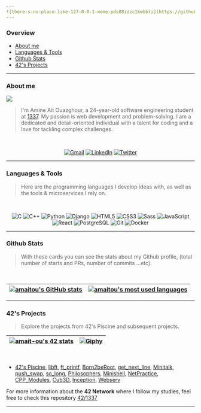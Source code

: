 ```yaml
---
![there-s-no-place-like-127-0-0-1-meme-pds88idzc1kmbbli](https://github.com/amaitou/amaitou/assets/49293816/a748a0ea-4a8e-4646-b9c8-41d072d8b8a0)
---
```


### Overview

- [About me](https://github.com/amaitou#about-me)
- [Languages & Tools](https://github.com/amaitou#languages--tools)
- [Github Stats](https://github.com/amaitou#github-stats)
- [42's Projects](https://github.com/amaitou#42s-projects)

---

### About me

![](https://komarev.com/ghpvc/?username=amaitou&abbreviated=true)

> I'm Amine Ait Ouazghour, a 24-year-old software engineering student at [1337](https://1337.ma/). My passion is web development and problem-solving. I am a dedicated and detail-oriented individual with a talent for coding and a love for tackling complex challenges.

<br />

<div align="center">

[![Gmail](https://img.shields.io/badge/Gmail-D14836?style=for-the-badge&logo=gmail&logoColor=white)](mailto:aitouazghouramine@gmail.com)
[![LinkedIn](https://img.shields.io/badge/linkedin-%230077B5.svg?style=for-the-badge&logo=linkedin&logoColor=white)](https://www.linkedin.com/in/amaitou/)
[![Twitter](https://img.shields.io/badge/Twitter-%231DA1F2.svg?style=for-the-badge&logo=Twitter&logoColor=white)](https://twitter.com/amait0u)

</div>

---

### Languages & Tools

> Here are the programming languages I develop ideas with, as well as the tools & microservices I rely on.

<br />

<p align="center">
  <img src="https://img.shields.io/badge/-C-00599C?style=flat-square&logo=c&logoColor=white" alt="C"/>
  <img src="https://img.shields.io/badge/-C++-00599C?style=flat-square&logo=c%2B%2B&logoColor=white" alt="C++"/>
  <img src="https://img.shields.io/badge/-Python-3776AB?style=flat-square&logo=python&logoColor=white" alt="Python"/>
  <img src="https://img.shields.io/badge/-Django-092E20?style=flat-square&logo=django&logoColor=white" alt="Django"/>
  <img src="https://img.shields.io/badge/-HTML5-E34F26?style=flat-square&logo=html5&logoColor=white" alt="HTML5"/>
  <img src="https://img.shields.io/badge/-CSS3-1572B6?style=flat-square&logo=css3&logoColor=white" alt="CSS3"/>
  <img src="https://img.shields.io/badge/-Sass-CC6699?style=flat-square&logo=sass&logoColor=white" alt="Sass"/>
  <img src="https://img.shields.io/badge/-JavaScript-F7DF1E?style=flat-square&logo=javascript&logoColor=black" alt="JavaScript"/>
  <img src="https://img.shields.io/badge/-React-61DAFB?style=flat-square&logo=react&logoColor=white" alt="React"/>
  <img src="https://img.shields.io/badge/-PostgreSQL-336791?style=flat-square&logo=postgresql&logoColor=white" alt="PostgreSQL"/>
  <img src="https://img.shields.io/badge/-Git-F05032?style=flat-square&logo=git&logoColor=white" alt="Git"/>
  <img src="https://img.shields.io/badge/-Docker-2496ED?style=flat-square&logo=docker&logoColor=white" alt="Docker"/>
</p>

---

### Github Stats

> With these cards you can see the stats about my Github profile, (total number of starts and PRs, number of commits ...etc).

<br />

<div align="center">

| [![amaitou's GitHub stats](https://github-readme-stats-git-masterrstaa-rickstaa.vercel.app/api?username=amaitou&count_private=true&show_icons=true&hide=issues&hide_border=true&theme=jolly)](https://github.com/amaitou?tab=repositories) | [![amaitou's most used languages](https://github-readme-stats-git-masterrstaa-rickstaa.vercel.app/api/top-langs/?username=amaitou&layout=compact&hide_border=true&theme=jolly)](https://github.com/amaitou?tab=repositories) |
|:-:|:-:|

</div>

---

### 42's Projects

> Explore the projects from 42's Piscine and subsequent projects.

| [![amait-ou's 42 stats](https://badge.mediaplus.ma/darkblue/amait-ou)](https://github.com/oakoudad/badge42) | [![Giphy](https://media.giphy.com/media/iIqmM5tTjmpOB9mpbn/giphy.gif)](https://giphy.com/gifs/code-web-tasarm-yazlm-iIqmM5tTjmpOB9mpbn) |
|:-:|:-:|


<br />

- [42's Piscine](https://github.com/amaitou/1337/tree/master/Piscine-2022), [libft](https://github.com/amaitou/Libft), [ft_printf](https://github.com/amaitou/ft_printf), [Born2beRoot](https://github.com/amaitou/Born2beRoot), [get_next_line](https://github.com/amaitou/get_next_line), [Minitalk](https://github.com/amaitou/Minitalk), [push_swap](https://github.com/amaitou/push_swap), [so_long](https://github.com/amaitou/so_long), [Philosophers](https://github.com/amaitou/Philosophers), [Minishell](https://github.com/amaitou/Minishell), [NetPractice](https://github.com/amaitou/NetPractice), [CPP_Modules](https://github.com/amaitou/CPP-Modules), [Cub3D](https://github.com/amaitou/Cub3D), [Inception](https://github.com/amaitou/Inception), [Webserv](https://github.com/amaitou/Webserv)

For more information about the **42 Network** where I follow my studies, feel free to check this repository [42/1337](https://github.com/amaitou/1337)

---
